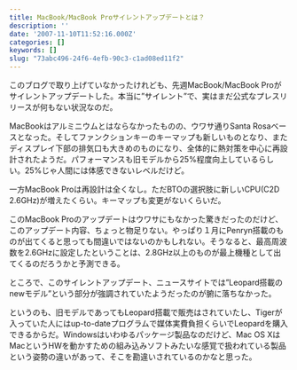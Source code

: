 ```yaml
---
title: MacBook/MacBook Proサイレントアップデートとは？
description: ''
date: '2007-11-10T11:52:16.000Z'
categories: []
keywords: []
slug: "73abc496-24f6-4efb-90c3-c1ad08ed11f2"
---
```

このブログで取り上げていなかったけれども、先週MacBook/MacBook Proがサイレントアップデートした。本当に”サイレント”で、実はまだ公式なプレスリリースが何もない状況なのだ。

MacBookはアルミニウムとはならなかったものの、ウワサ通りSanta Rosaベースとなった。そしてファンクションキーのキーマップも新しいものとなり、またディスプレイ下部の排気口も大きめのものになり、全体的に熱対策を中心に再設計されたようだ。パフォーマンスも旧モデルから25%程度向上しているらしい。25%じゃ人間には体感できないレベルだけど。

一方MacBook Proは再設計は全くなし。ただBTOの選択肢に新しいCPU(C2D 2.6GHz)が増えたくらい。キーマップも変更がないくらいだ。

このMacBook Proのアップデートはウワサにもなかった驚きだったのだけど、このアップデート内容、ちょっと物足りない。やっぱり１月にPenryn搭載のものが出てくると思っても間違いではないのかもしれない。そうなると、最高周波数を2.6GHzに設定したということは、2.8GHz以上のものが最上機種として出てくるのだろうかと予測できる。

ところで、このサイレントアップデート、ニュースサイトでは”Leopard搭載のnewモデル”という部分が強調されていたようだったのが腑に落ちなかった。

というのも、旧モデルであってもLeopard搭載で販売はされていたし、Tigerが入っていた人にはup-to-dateプログラムで媒体実費負担くらいでLeopardを購入できるからだ。Windowsはいわゆるパッケージ製品なのだけど、Mac OS XはMacというHWを動かすための組み込みソフトみたいな感覚で扱われている製品という姿勢の違いがあって、そこを勘違いされているのかなと思った。